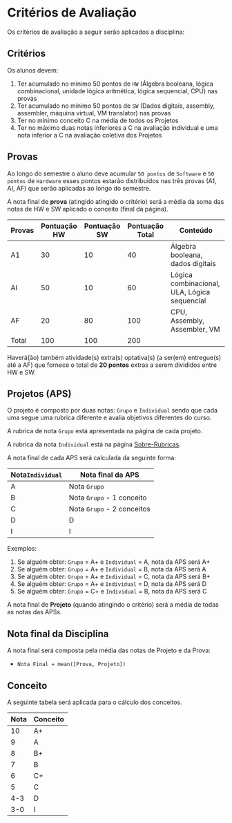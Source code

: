 # Critérios de Avaliação

Os critérios de avaliação a seguir serão aplicados a disciplina:

## Critérios

Os alunos devem:

1. Ter acumulado no mínimo 50 pontos de `HW` (Álgebra booleana, lógica combinacional, unidade lógica aritmética, lógica sequencial, CPU) nas provas
1. Ter acumulado no mínimo 50 pontos de `SW` (Dados digitais, assembly, assembler, máquina virtual, VM translator) nas provas
1. Ter no mínimo conceito C na média de todos os Projetos 
1. Ter no máximo duas notas inferiores a C na avaliação individual e uma nota inferior a C na avaliação coletiva dos Projetos

## Provas

Ao longo do semestre o aluno deve acumular `50 pontos` de `Software` e `50 pontos` de `Hardware` esses pontos estarão distribuídos nas três provas (A1, AI, AF) que serão aplicadas ao longo do semestre. 

A nota final de **prova** (atingido atingido o critério) será a média da soma das notas de HW e SW  aplicado o conceito (final da página).

| Provas           | Pontuação HW        | Pontuação SW        |  Pontuação Total    | Conteúdo            |
|------------------|---------------------|---------------------|---------------------|---------------------|
| A1               | 30                  | 10                  | 40                  | Álgebra booleana, dados digitais |
| AI               | 50                  | 10                  | 60                  | Lógica combinacional, ULA, Lógica sequencial |
| AF               | 20                  | 80                  | 100                 | CPU, Assembly, Assembler, VM |
| Total            | 100                 | 100                 | 200                 | |


Haverá(ão) também atividade(s) extra(s) optativa(s) (a ser(em) entregue(s) até a AF) que fornece o total de **20 pontos** extras a serem divididos entre HW e SW.


## Projetos (APS)

O projeto é composto por duas notas: `Grupo` e `Individual` sendo que cada uma segue uma rubrica diferente e avalia objetivos diferentes do curso.

A rubrica de nota `Grupo` está apresentada na página de cada projeto.

A rubrica da nota `Individual` está na página [Sobre-Rubricas](https://insper.github.io/Z01.1/Home/Sobre-Rubricas/).

A nota final de cada APS será calculada da seguinte forma:

| Nota`Individual` | Nota final da APS         |
|------------------|---------------------------|
| A                | Nota  `Grupo`             |
| B                | Nota  `Grupo` - 1 conceito  |
| C                | Nota  `Grupo` - 2 conceitos |
| D                | D                         |
| I                | I                         |


Exemplos: 

1. Se alguém obter: `Grupo` = A+ e `Individual` = A, nota da APS será A+
2. Se alguém obter: `Grupo` = A+ e `Individual` = B, nota da APS será A
3. Se alguém obter: `Grupo` = A+ e `Individual` = C, nota da APS será B+
4. Se alguém obter: `Grupo` = A+ e `Individual` = D, nota da APS será D
5. Se alguém obter: `Grupo` = C+ e `Individual` = B, nota da APS será C


A nota final de **Projeto** (quando atingindo o critério) será a média de todas as notas das APSs.


## Nota final da Disciplina

A nota final será composta pela média das notas de Projeto e da Prova:

- `Nota Final = mean([Prova, Projeto])`

## Conceito

A seguinte tabela será aplicada para o cálculo dos conceitos.

| Nota | Conceito |
|------|----------|
| 10   | A+       |
| 9    | A        |
| 8    | B+       |
| 7    | B        |
| 6    | C+       |
| 5    | C        |
| 4-3  | D        |
| 3-0  | I        |

